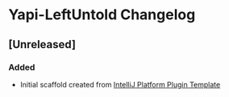 <!-- Keep a Changelog guide -> https://keepachangelog.com -->

# Yapi-LeftUntold Changelog

## [Unreleased]
### Added
- Initial scaffold created from [IntelliJ Platform Plugin Template](https://github.com/JetBrains/intellij-platform-plugin-template)
